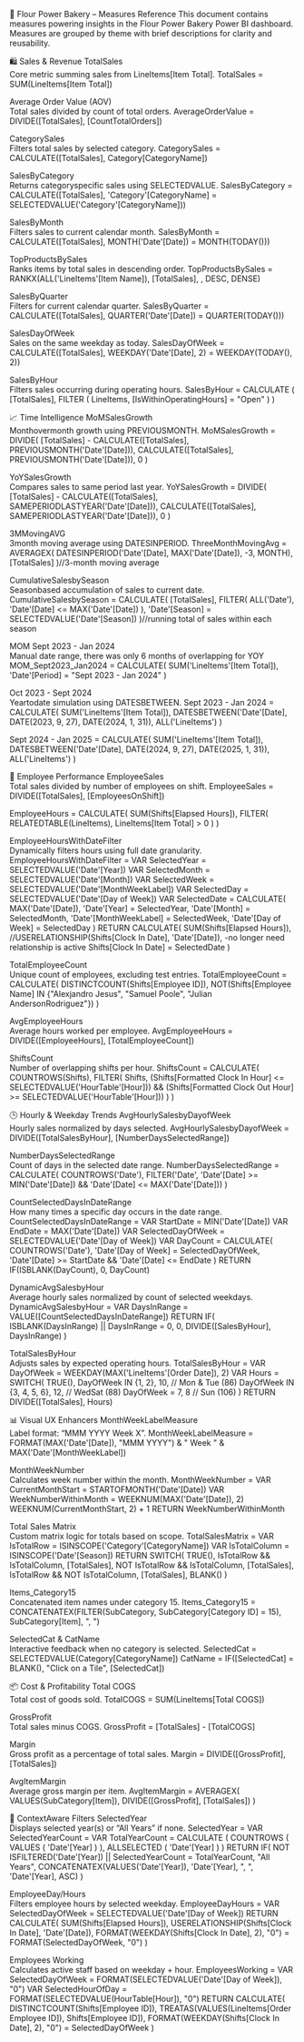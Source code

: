 🧁 Flour Power Bakery –  Measures Reference
This document contains measures powering insights in the Flour Power Bakery Power BI dashboard. Measures are grouped by theme with brief descriptions for clarity and reusability.

🛍️ Sales & Revenue
TotalSales  
Core metric summing sales from LineItems[Item Total].
TotalSales = 
SUM(LineItems[Item Total])

Average Order Value (AOV)  
Total sales divided by count of total orders.
AverageOrderValue = 
DIVIDE([TotalSales], [CountTotalOrders])

CategorySales  
Filters total sales by selected category.
CategorySales = 
CALCULATE([TotalSales], Category[CategoryName])

SalesByCategory  
Returns categoryspecific sales using SELECTEDVALUE.
SalesByCategory = CALCULATE([TotalSales], 'Category'[CategoryName] = SELECTEDVALUE('Category'[CategoryName]))

SalesByMonth  
Filters sales to current calendar month.
SalesByMonth = 
CALCULATE([TotalSales], MONTH('Date'[Date]) = MONTH(TODAY()))

TopProductsBySales  
Ranks items by total sales in descending order.
TopProductsBySales = 
RANKX(ALL('LineItems'[Item Name]), [TotalSales], , DESC, DENSE)

SalesByQuarter  
Filters for current calendar quarter.
SalesByQuarter = 
CALCULATE([TotalSales], QUARTER('Date'[Date]) = QUARTER(TODAY()))

SalesDayOfWeek  
Sales on the same weekday as today.
SalesDayOfWeek = 
CALCULATE([TotalSales], WEEKDAY('Date'[Date], 2) = WEEKDAY(TODAY(), 2))

SalesByHour  
Filters sales occurring during operating hours.
SalesByHour = 
CALCULATE (
    [TotalSales],
    FILTER ( LineItems, [IsWithinOperatingHours] = "Open" )
)


📈 Time Intelligence
MoMSalesGrowth  
Monthovermonth growth using PREVIOUSMONTH.
MoMSalesGrowth = 
DIVIDE(
    [TotalSales] - 
    CALCULATE([TotalSales], PREVIOUSMONTH('Date'[Date])), 
    CALCULATE([TotalSales], PREVIOUSMONTH('Date'[Date])), 
    0
)

YoYSalesGrowth  
Compares sales to same period last year.
YoYSalesGrowth = 
DIVIDE(
    [TotalSales] - 
    CALCULATE([TotalSales], SAMEPERIODLASTYEAR('Date'[Date])), 
    CALCULATE([TotalSales], SAMEPERIODLASTYEAR('Date'[Date])), 
    0
)


3MMovingAVG  
3month moving average using DATESINPERIOD.
ThreeMonthMovingAvg = 
AVERAGEX(
    DATESINPERIOD('Date'[Date], MAX('Date'[Date]), -3, MONTH),
    [TotalSales]
)//3-month moving average

CumulativeSalesbySeason  
Seasonbased accumulation of sales to current date.
CumulativeSalesbySeason =
CALCULATE(
    [TotalSales],
    FILTER(
        ALL('Date'),
        'Date'[Date] <= MAX('Date'[Date])
    ),
    'Date'[Season] = SELECTEDVALUE('Date'[Season])
)//running total of sales within each season

MOM Sept 2023 - Jan 2024  
Manual date range, there was only 6 months of overlapping for YOY
MOM_Sept2023_Jan2024 =
CALCULATE(
    SUM('LineItems'[Item Total]),
    'Date'[Period] = "Sept 2023 - Jan 2024"
)

Oct 2023 - Sept 2024  
Yeartodate simulation using DATESBETWEEN.
Sept 2023 - Jan 2024 = 
CALCULATE(
    SUM('LineItems'[Item Total]),
    DATESBETWEEN('Date'[Date], DATE(2023, 9, 27), DATE(2024, 1, 31)),
    ALL('LineItems')
)

Sept 2024 - Jan 2025 = 
CALCULATE(
    SUM('LineItems'[Item Total]),
    DATESBETWEEN('Date'[Date], DATE(2024, 9, 27), DATE(2025, 1, 31)),
   ALL('LineItems')
)

👥 Employee Performance
EmployeeSales  
Total sales divided by number of employees on shift.
EmployeeSales = 
DIVIDE([TotalSales], [EmployeesOnShift])

EmployeeHours = 
CALCULATE(
    SUM(Shifts[Elapsed Hours]), 
    FILTER(
        RELATEDTABLE(LineItems), 
        LineItems[Item Total] > 0      )
)

EmployeeHoursWithDateFilter  
Dynamically filters hours using full date granularity.
EmployeeHoursWithDateFilter =
VAR SelectedYear = SELECTEDVALUE('Date'[Year])
VAR SelectedMonth = SELECTEDVALUE('Date'[Month])
VAR SelectedWeek = SELECTEDVALUE('Date'[MonthWeekLabel])
VAR SelectedDay = SELECTEDVALUE('Date'[Day of Week])
VAR SelectedDate =
CALCULATE(
MAX('Date'[Date]),
'Date'[Year] = SelectedYear,
'Date'[Month] = SelectedMonth,
'Date'[MonthWeekLabel] = SelectedWeek,
'Date'[Day of Week] = SelectedDay
)
RETURN
CALCULATE(
SUM(Shifts[Elapsed Hours]),
//USERELATIONSHIP(Shifts[Clock In Date], 'Date'[Date]), -no longer need relationship is active
Shifts[Clock In Date] = SelectedDate
)

TotalEmployeeCount  
Unique count of employees, excluding test entries.
TotalEmployeeCount =
CALCULATE(
DISTINCTCOUNT(Shifts[Employee ID]),
NOT(Shifts[Employee Name] IN {"Alexjandro Jesus", "Samuel Poole", "Julian AndersonRodriguez"})
)

AvgEmployeeHours  
Average hours worked per employee.
AvgEmployeeHours = DIVIDE([EmployeeHours], [TotalEmployeeCount])

ShiftsCount  
Number of overlapping shifts per hour.
ShiftsCount =
CALCULATE(
COUNTROWS(Shifts),
FILTER(
Shifts,
(Shifts[Formatted Clock In Hour] <= SELECTEDVALUE('HourTable'[Hour])) &&
(Shifts[Formatted Clock Out Hour] >= SELECTEDVALUE('HourTable'[Hour]))
)
)


🕒 Hourly & Weekday Trends
AvgHourlySalesbyDayofWeek  
Hourly sales normalized by days selected.
AvgHourlySalesbyDayofWeek = DIVIDE([TotalSalesByHour], [NumberDaysSelectedRange])

NumberDaysSelectedRange  
Count of days in the selected date range.
NumberDaysSelectedRange =
CALCULATE(
COUNTROWS('Date'),
FILTER('Date', 'Date'[Date] >= MIN('Date'[Date]) && 'Date'[Date] <= MAX('Date'[Date]))
)

CountSelectedDaysInDateRange  
How many times a specific day occurs in the date range.
CountSelectedDaysInDateRange =
VAR StartDate = MIN('Date'[Date])
VAR EndDate = MAX('Date'[Date])
VAR SelectedDayOfWeek = SELECTEDVALUE('Date'[Day of Week])
VAR DayCount =
CALCULATE(
COUNTROWS('Date'),
'Date'[Day of Week] = SelectedDayOfWeek,
'Date'[Date] >= StartDate && 'Date'[Date] <= EndDate
)
RETURN IF(ISBLANK(DayCount), 0, DayCount)

DynamicAvgSalesbyHour  
Average hourly sales normalized by count of selected weekdays.
DynamicAvgSalesbyHour =
VAR DaysInRange = VALUE([CountSelectedDaysInDateRange])
RETURN
IF(
ISBLANK(DaysInRange) || DaysInRange = 0,
0,
DIVIDE([SalesByHour], DaysInRange)
)

TotalSalesByHour  
Adjusts sales by expected operating hours.
TotalSalesByHour =
VAR DayOfWeek = WEEKDAY(MAX('LineItems'[Order Date]), 2)
VAR Hours = SWITCH(
TRUE(),
DayOfWeek IN {1, 2}, 10,    // Mon & Tue (86)
DayOfWeek IN {3, 4, 5, 6}, 12, // WedSat (88)
DayOfWeek = 7, 8            // Sun (106)
)
RETURN DIVIDE([TotalSales], Hours)


📊 Visual UX Enhancers
MonthWeekLabelMeasure  
Label format: “MMM YYYY  Week X”.
MonthWeekLabelMeasure = FORMAT(MAX('Date'[Date]), "MMM YYYY") & "  Week " & MAX('Date'[MonthWeekLabel])

MonthWeekNumber  
Calculates week number within the month.
MonthWeekNumber =
VAR CurrentMonthStart = STARTOFMONTH('Date'[Date])
VAR WeekNumberWithinMonth = WEEKNUM(MAX('Date'[Date]), 2)  WEEKNUM(CurrentMonthStart, 2) + 1
RETURN WeekNumberWithinMonth

Total Sales Matrix  
Custom matrix logic for totals based on scope.
TotalSalesMatrix =
VAR IsTotalRow = ISINSCOPE('Category'[CategoryName])
VAR IsTotalColumn = ISINSCOPE('Date'[Season])
RETURN SWITCH(
TRUE(),
IsTotalRow && IsTotalColumn, [TotalSales],
NOT IsTotalRow && IsTotalColumn, [TotalSales],
IsTotalRow && NOT IsTotalColumn, [TotalSales],
BLANK()
)

Items_Category15  
Concatenated item names under category 15.
Items_Category15 = CONCATENATEX(FILTER(SubCategory, SubCategory[Category ID] = 15), SubCategory[Item], ", ")

SelectedCat & CatName  
Interactive feedback when no category is selected.
SelectedCat = SELECTEDVALUE(Category[CategoryName])
CatName = IF([SelectedCat] = BLANK(), "Click on a Tile", [SelectedCat])


📦 Cost & Profitability
Total COGS  
Total cost of goods sold.
TotalCOGS = SUM(LineItems[Total COGS])

GrossProfit  
Total sales minus COGS.
GrossProfit = [TotalSales] - [TotalCOGS]

Margin  
Gross profit as a percentage of total sales.
Margin = DIVIDE([GrossProfit], [TotalSales])

AvgItemMargin  
Average gross margin per item.
AvgItemMargin =
AVERAGEX(
VALUES(SubCategory[Item]),
DIVIDE([GrossProfit], [TotalSales])
)


🧠 ContextAware Filters
SelectedYear  
Displays selected year(s) or “All Years” if none.
SelectedYear =
VAR SelectedYearCount =
VAR TotalYearCount = 
CALCULATE (
    COUNTROWS ( VALUES ( 'Date'[Year] ) ),
    ALLSELECTED ( 'Date'[Year] )
)
RETURN
IF(
NOT ISFILTERED('Date'[Year]) || SelectedYearCount = TotalYearCount,
"All Years",
CONCATENATEX(VALUES('Date'[Year]), 'Date'[Year], ", ", 'Date'[Year], ASC)
)

EmployeeDay/Hours  
Filters employee hours by selected weekday.
EmployeeDayHours =
VAR SelectedDayOfWeek = SELECTEDVALUE('Date'[Day of Week])
RETURN
CALCULATE(
SUM(Shifts[Elapsed Hours]),
USERELATIONSHIP(Shifts[Clock In Date], 'Date'[Date]),
FORMAT(WEEKDAY(Shifts[Clock In Date], 2), "0") = FORMAT(SelectedDayOfWeek, "0")
)

Employees Working  
Calculates active staff based on weekday + hour.
EmployeesWorking =
VAR SelectedDayOfWeek = FORMAT(SELECTEDVALUE('Date'[Day of Week]), "0")
VAR SelectedHourOfDay = FORMAT(SELECTEDVALUE(HourTable[Hour]), "0")
RETURN
CALCULATE(
DISTINCTCOUNT(Shifts[Employee ID]),
TREATAS(VALUES(LineItems[Order Employee ID]), Shifts[Employee ID]),
FORMAT(WEEKDAY(Shifts[Clock In Date], 2), "0") = SelectedDayOfWeek
)
